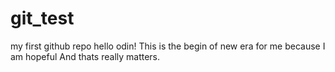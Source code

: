 # git_test
my first github repo
hello odin!
This is the begin of new era for me because I am hopeful
And thats really matters.